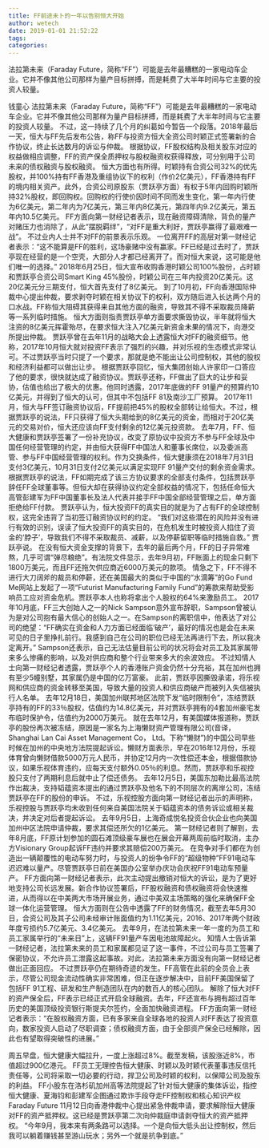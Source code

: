```yaml
---
title: FF前途未卜的一年以告别恒大开始
author: wetech
date: 2019-01-01 21:52:22
tags: 
categories: 
---
```

法拉第未来（Faraday Future，简称“FF”）可能是去年最糟糕的一家电动车企业。它并不像其他公司那样为量产目标拼搏，而是耗费了大半年时间与它主要的投资人较量。
<!-- more -->
钱童心
法拉第未来（Faraday Future，简称“FF”）可能是去年最糟糕的一家电动车企业。它并不像其他公司那样为量产目标拼搏，而是耗费了大半年时间与它主要的投资人较量。
不过，这一持续了几个月的纠葛如今暂告一个段落。2018年最后一天，恒大与FF先后发布公告，称FF与投资方恒大全资公司时颖正式签署新的合作协议，终止长达数月的诉讼与仲裁。
根据协议，FF股权结构及相关股东对应的权益做相应调整，FF的资产保全质押权与股权融资权获得释放，可分别用于公司未来的债权融资与股权融资。
恒大方面也有所得。时颖持有合资公司32%的优先股权，并100%持有FF香港及重组协议下的权利（作价2亿美元），FF香港持有FF的境内相关资产。此外，合资公司原股东（贾跃亭方面）有权于5年内回购时颖所持32%股权，即回购权。回购权的行使价因时间不同而发生变化，第一年内行使为6亿美元，第二年内为7亿美元，第三年内8亿美元，第四年内9.2亿美元，第五年内10.5亿美元。
FF方面向第一财经记者表示，现在融资障碍清除，背负的量产对赌压力也消除了，从此“摆脱羁绊”，“对FF是重大利好，贾跃亭赢得了最艰难一战”。
不过业内人士并不对FF的前景表示乐观。
一位离开FF的高层对第一财经记者表示：“这不能算是FF的胜利，这场豪赌中没有赢家。FF已经是过去时了，贾跃亭现在经营的是一个空壳，大部分人才都已经离开了。而对恒大来说，这可能是他们唯一的选择。”
2018年6月25日，恒大宣布收购香港时颖公司100%股份，占时颖和贾跃亭合资公司Smart King 45%股份，时颖公司在三年内投资20亿美元。这20亿美元分三期支付，恒大首先支付了8亿美元。
到了10月初，FF向香港国际仲裁中心提出仲裁，要求剥夺时颖在相关协议下的权利，双方随后进入长达两个月的口水战。FF称恒大阻碍其获得来自其他方面的融资，导致其不得不采取裁员降薪等一系列临时措施。
恒大方面则指责贾跃亭单方面要求撕毁协议，半年就将恒大注资的8亿美元挥霍殆尽，在要求恒大注入7亿美元新资金未果的情况下，向港交所提出仲裁。
贾跃亭曾在去年11月的战略大会上透露恒大对FF的融资细节。他称，2017年10月恒大就对投资FF表示了强烈的兴趣，并对乐视的生态模式非常认可。不过贾跃亭当时只提了一个要求，那就是绝不能出让公司控制权，其他的股权和经济利益都可以做出让步。
根据贾跃亭回忆，恒大集团创始人许家印一口答应了他的要求，很快就达成了融资协议。贾跃亭还称，FF做出了巨大的让步和妥协，估值也给出了极大的优惠。他同时透露，2017年底做的FF 91量产的预算约10亿美元，并得到了恒大的认可，但其中不包括FF 81及南沙工厂预算。
2017年11月，恒大与FF签订融资协议后，FF提前把45%的股权全部转让给恒大。不过，根据贾跃亭的说法，FF只获得了恒大头期给到的8亿美元的资金，而相对于20亿美元的交易对价，恒大还应该向FF支付剩余的12亿美元投资款。
去年7月，FF、恒大健康和贾跃亭签署了一份补充协议，改变了原协议中投资方不参与FF全球及中国任何经营管理的约定，并由恒大获得FF中国法人和董事长席位，以及委派高管、参与FF中国经营管理的权利。作为交换条件，恒大健康须在2018年7月31日支付3亿美元，10月31日支付2亿美元以满足实现FF 91量产交付的剩余资金需求。
根据贾跃亭的说法，FF如期完成了该三方协议要求的全部支付条件，包括贾跃亭辞任FF全球董事等。但恒大却在获得协议约定全部权益的情况下，包括任命恒大高管彭建军为FF中国董事长及法人代表并接手FF中国全部经营管理之后，单方面拒绝给FF付款。
贾跃亭认为，恒大投资FF的真实目的就是为了占有FF的全球控制权，这完全违背了当初签订融资协议时的约定。 “我们对这些潜在的风险并没有进行有效的识别，误读了恒大投资FF的真实目的，在危机发生时被投资人掐住了资金的‘脖子’，导致我们不得不采取裁员、减薪，以及停薪留职等临时措施自救。” 贾跃亭说。
在没有恒大资金支撑的背景下，去年的最后两个月，FF的日子异常难熬，几乎可谓“弹尽粮绝”。有法院文件显示，去年9月初，FF账面上的现金只剩下1800万美元，而且FF还拖欠供应商近6000万美元的款项。
情急之下，FF不得不进行大刀阔斧的裁员和停薪，还在美国最大的类似于中国的“水滴筹”的Go Fund Me网站上发起了一项“Futurist Manufacturing Family Fund”的筹款来帮助受影响员工应对资金危机。贾跃亭本人也称将拿出个人股权的64%来激励员工。
2017年10月底，FF三大创始人之一的Nick Sampson意外宣布辞职，Sampson曾被认为是对公司抱有最大信心的创始人之一。在Sampson的离职信中，他表达了对公司的绝望：“FF确实在资金和人力方面已经面临‘破产’，最好的情况也是会在未来可见的日子里挣扎前行。我感到自己在公司的职位已经无法再进行下去，所以我决定离开。”
Sampson还表示，自己无法估量目前公司的状况将会对员工及其家属带来多么惨痛的影响，以及对供应商和整个行业带来多大的余波效应。
不过知情人士向第一财经记者透露，贾跃亭个人的香港账户资金仍然十分充裕，其在加州也拥有至少5幢别墅，其家属仍是中国的亿万富豪。
此前，贾跃亭因撕毁承诺，将乐视网和供应商的资金转移至美国，导致大量的投资人和供应商破产而被列入失信被执行人名单。
去年12月18日，美国加州联邦地区法院下发“临时限制令”，冻结贾跃亭持有的FF的33％股权，估值约为14.8亿美元，并对贾跃亭拥有的4套加州豪宅发布临时保护令，估值约为2000万美元。
就在去年12月，有美国媒体报道称，贾跃亭的股份再次被冻结，原因是一家名为上海懒财资产管理有限公司(音译，Shanghai Lan Cai Asset Management Co， Ltd。下称“懒财”)的中国公司早些时候在加州的中央地方法院提起诉讼。懒财方面表示，早在2016年12月份，乐视体育曾向懒财借款5000万元人民币，并协定12月内一次性偿还本金，根据借款协议，如果乐视体育违约，应每天支付额外0.05％的利息。然而，贾跃亭和乐视控股只支付了两期利息后就中止了偿还债务。
去年12月5日，美国东加勒比最高法院作出裁决，支持韬蕴资本提出的通过贾跃亭及他名下的不同层次的离岸公司，冻结贾跃亭在FF的股份的申诉。
不过，乐视控股方面向第一财经记者出示的声明称，乐视控股与贾跃亭均未收到任何来自美国法院关于韬蕴资本的债务诉讼或相关裁决，并决定对后者提起诉讼。
去年9月5日，上海奇成悦名投资合伙企业也向美国加州中区法院申请仲裁，要求其偿还所欠的1亿美元。
第一财经记者则了解到，去年8月底，FF原计划参加的圆石滩顶级豪车展也在展会开幕两周前临时取消，主办方Visionary Group起诉FF违约并要求其赔偿200万美元。
在竞争对手们都在为创造出一辆颠覆性的电动车努力时，与投资人的纷争令FF的“超级物种”FF91电动车迟迟难以量产。尽管贾跃亭日前在美国办公室举办庆功会庆祝FF91电动车预量产。
FF方面向第一财经记者表示，此次主动提出撤销对恒大的诉讼，是为了更好地支持公司长远发展。新合作协议签署后，FF股权融资和债权融资将会快速推进，从而得以在中美两大市场开展业务，通过中美双主场策略的强化来确保FF全球一体化运营管理。
恒大方面则在公告中透露了FF的财务情况，截至去年5月30日，合资公司及其子公司未经审计账面值约为1.11亿美元，2016、2017年两个财政年度亏损约5.7亿美元、3.4亿美元。
去年9月，在法拉第未来一年一度的为员工和员工家属举行的“未来日”上，这辆FF91量产车因电池故障起火。
知情人士告诉第一财经记者，法拉第未来的员工和家属都见证了这一事件，不过公司与员工签署了保密协议，不允许员工泄露这起事故。对此，法拉第未来方面没有向第一财经记者做出正面回应。
不过贾跃亭仍在期待奇迹的发生。FF高管在此前的全员会上表示，尽管公司现金流动性确实非常困难，但正在逐步解决中，目前FF美国保留了包括FF 91工程、研发和生产制造团队在内的数百人的核心团队。
解除了恒大对FF的资产保全后，FF表示已经正式开启全球融资。去年，FF还宣布与拥有超过百年历史的美国顶级投资银行斯提夫尔签约，全面加快融资进程。
FF方面向第一财经记者表示：“在股权融资方面，已有多家来自全球各地的投资人对FF表达了投资意向，数家投资人启动了尽职调查；债权融资方面，由于全部资产保全已经解除，因此也有望取得突破性的进展。”
 
 
周五早盘，恒大健康大幅拉升，一度上涨超过8%。截至发稿，该股涨近8%，市值超过900亿港元。
FF员工无理控告恒大健康、时颖以及时颖代表董事违反信托责任等，公司将采取一切必要的行动，捍卫公司及时颖的权利，以保障公司及股东的利益。
FF小股东在洛杉矶加州高等法院提起了针对恒大健康的集体诉讼，指控恒大健康、夏海钧和彭建军企图通过欺诈手段夺走FF控制权和核心知识产权
Faraday Future  11月12日向香港仲裁中心提出紧急仲裁申请，要求解除恒大健康对FF的资产抵押权。这已经是贾跃亭第二次向仲裁庭申请剥夺恒大的资产抵押权。
“今年9月，我本来有两条路可以选择。一个是向恒大低头出让控制权，然后我可以躺着赚钱甚至游山玩水；另外一个就是抗争到底。”

